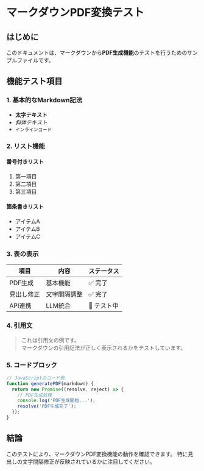 # マークダウンPDF変換テスト

## はじめに

このドキュメントは、マークダウンから**PDF生成機能**のテストを行うためのサンプルファイルです。

## 機能テスト項目

### 1. 基本的なMarkdown記法

- **太字テキスト**
- *斜体テキスト*
- `インラインコード`

### 2. リスト機能

#### 番号付きリスト
1. 第一項目
2. 第二項目
3. 第三項目

#### 箇条書きリスト
- アイテムA
- アイテムB
- アイテムC

### 3. 表の表示

| 項目 | 内容 | ステータス |
|------|------|------------|
| PDF生成 | 基本機能 | ✅ 完了 |
| 見出し修正 | 文字間隔調整 | ✅ 完了 |
| API連携 | LLM統合 | 🔄 テスト中 |

### 4. 引用文

> これは引用文の例です。  
> マークダウンの引用記法が正しく表示されるかをテストしています。

### 5. コードブロック

```javascript
// JavaScriptのコード例
function generatePDF(markdown) {
  return new Promise((resolve, reject) => {
    // PDF生成処理
    console.log('PDF生成開始...');
    resolve('PDF生成完了');
  });
}
```

## 結論

このテストにより、マークダウンPDF変換機能の動作を確認できます。
特に見出しの文字間隔修正が反映されているかに注目してください。